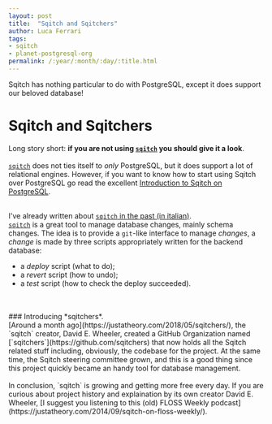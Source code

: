 ```yaml
---
layout: post
title:  "Sqitch and Sqitchers"
author: Luca Ferrari
tags:
- sqitch
- planet-postgresql-org
permalink: /:year/:month/:day/:title.html
---
```

Sqitch has nothing particular to do with PostgreSQL, except it does support our beloved database!


# Sqitch and Sqitchers

Long story short: **if you are not using [`sqitch`](https://sqitch.org/) you should give it a look**.
<br/>
<br/>
[`sqitch`](https://sqitch.org/) does not ties itself to *only* PostgreSQL, but it does support a lot of relational engines. However, if you want to know how to start using Sqitch over PostgreSQL go read the excellent [Introduction to Sqitch on PostgreSQL](https://github.com/sqitchers/sqitch/blob/master/lib/sqitchtutorial.pod).
<br/>
<br/>

I've already written about [`sqitch` in the past (in italian)](https://fluca1978.github.io/2014/12/20/calendario-dellavvento-itpug-20-dicembre.html).
<br/>
[`sqitch`](https://sqitch.org/) is a great tool to manage database changes, mainly schema changes. The idea is to provide a `git`-like interface to manage *changes*, a *change* is made by three scripts appropriately written for the backend database:
- a *deploy* script (what to do);
- a *revert* script (how to undo);
- a *test* script (how to check the deploy succeeded).

<br/>
<br/>
### Introducing *sqitchers*.
<br/>
[Around a month ago](https://justatheory.com/2018/05/sqitchers/), the `sqitch` creator, David E. Wheeler, created a GitHub Organization named [`sqitchers`](https://github.com/sqitchers) that now holds all the Sqitch related stuff including, obviously, the codebase for the project. At the same time, the Sqitch steering committee grown, and this is a good thing since this project quickly became an handy tool for database management.
<br/>
<br/>
In conclusion, `sqitch` is growing and getting more free every day. If you are curious about project history and explaination by its own creator David E. Wheeler, [I suggest you listening to this (old) FLOSS Weekly podcast](https://justatheory.com/2014/09/sqitch-on-floss-weekly/).

